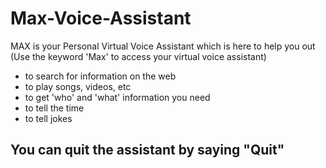 # Max-Voice-Assistant

MAX is your Personal Virtual Voice Assistant which is here to help you out (Use the keyword 'Max' to access your virtual  voice assistant)

* to search for information on the web 
* to play songs, videos, etc
* to get 'who' and 'what' information you need 
* to tell the time
* to tell jokes

## You can quit the assistant by saying "Quit"
